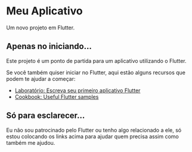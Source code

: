 # Meu Aplicativo

Um novo projeto em Flutter.

## Apenas no iniciando...

Este projeto é um ponto de partida para um aplicativo utilizando o Flutter.

Se você também quiser iniciar no Flutter, aqui estão alguns recursos que podem te ajudar a começar:

- [Laboratório: Escreva seu primeiro aplicativo Flutter](https://docs.flutter.dev/get-started/codelab)
- [Cookbook: Useful Flutter samples](https://docs.flutter.dev/cookbook)

## Só para esclarecer...
Eu não sou patrocinado pelo Flutter ou tenho algo relacionado a ele, só estou colocando os links acima para ajudar quem precisa assim como também me ajudou.